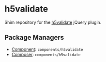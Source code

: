 h5validate
==========

Shim repository for the [h5validate](https://github.com/dilvie/h5Validate) jQuery plugin.

Package Managers
----------------

* [Component](https://github.com/component/component): `components/h5validate`
* [Composer](http://packagist.org/packages/components/angular.js): `components/h5validate`

